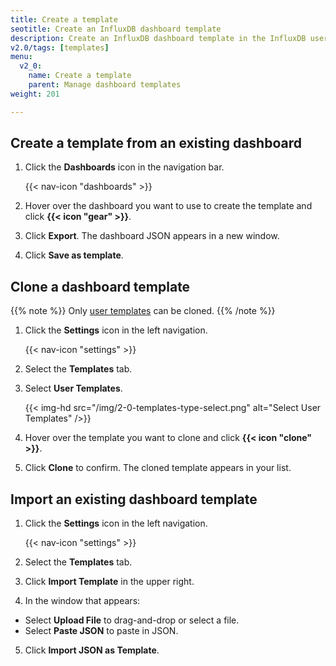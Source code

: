 ```yaml
---
title: Create a template
seotitle: Create an InfluxDB dashboard template
description: Create an InfluxDB dashboard template in the InfluxDB user interface (UI).
v2.0/tags: [templates]
menu:
  v2_0:
    name: Create a template
    parent: Manage dashboard templates
weight: 201

---
```


## Create a template from an existing dashboard

1. Click the **Dashboards** icon in the navigation bar.

    {{< nav-icon "dashboards" >}}

2. Hover over the dashboard you want to use to create the template and click **{{< icon "gear" >}}**.
3. Click **Export**. The dashboard JSON appears in a new window.
4. Click **Save as template**.


## Clone a dashboard template

{{% note %}}
Only [user templates](/v2.0/visualize-data/templates/#dashboard-template-types) can be cloned.
{{% /note %}}

1. Click the **Settings** icon in the left navigation.

    {{< nav-icon "settings" >}}

2. Select the **Templates** tab.
3. Select **User Templates**.

    {{< img-hd src="/img/2-0-templates-type-select.png" alt="Select User Templates" />}}

4. Hover over the template you want to clone and click **{{< icon "clone" >}}**.
5. Click **Clone** to confirm. The cloned template appears in your list.

## Import an existing dashboard template

1. Click the **Settings** icon in the left navigation.

    {{< nav-icon "settings" >}}

2. Select the **Templates** tab.
3. Click **Import Template** in the upper right.
4. In the window that appears:
  * Select **Upload File** to drag-and-drop or select a file.
  * Select **Paste JSON** to paste in JSON.
5. Click **Import JSON as Template**.
